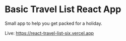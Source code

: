 # Basic Travel List React App

Small app to help you get packed for a holiday.

Live: https://react-travel-list-six.vercel.app

